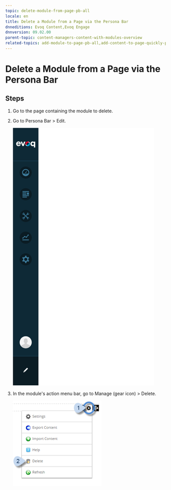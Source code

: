 ```yaml
---
topic: delete-module-from-page-pb-all
locale: en
title: Delete a Module from a Page via the Persona Bar
dnneditions: Evoq Content,Evoq Engage
dnnversion: 09.02.00
parent-topic: content-managers-content-with-modules-overview
related-topics: add-module-to-page-pb-all,add-content-to-page-quickly-pb-all,configure-module-on-page-pb-all,restore-deleted-modules,purge-deleted-modules,create-article-publisher
---
```


# Delete a Module from a Page via the Persona Bar

## Steps

1.  Go to the page containing the module to delete.
2.  Go to Persona Bar \> Edit.
    
    ![Persona Bar > Edit](img/scr-pbar-all-Edit-E91.png)
    
3.  In the module's action menu bar, go to Manage (gear icon) \> Delete.
    
      
    
    ![Manage action menu > Delete](img/scr-actionmenu-manage-delete.png)